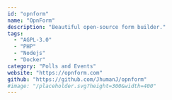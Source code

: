 ```yaml
---
id: "opnform"
name: "OpnForm"
description: "Beautiful open-source form builder."
tags:
  - "AGPL-3.0"
  - "PHP"
  - "Nodejs"
  - "Docker"
category: "Polls and Events"
website: "https://opnform.com"
github: "https://github.com/JhumanJ/opnform"
#image: "/placeholder.svg?height=300&width=400"
---
```


